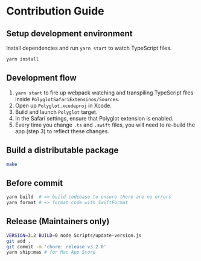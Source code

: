 # Contribution Guide

## Setup development environment

Install dependencies and run `yarn start` to watch TypeScript files.

```bash
yarn install
```

## Development flow

1. `yarn start` to fire up webpack watching and transpiling TypeScript files inside `PolyglotSafariExtensinos/Sources`.
1. Open up `Polyglot.xcodeproj` in Xcode.
1. Build and launch `Polyglot` target.
1. In the Safari settings, ensure that Polyglot extension is enabled.
1. Every time you change `.ts` and `.swift` files, you will need to re-build the app (step 3) to reflect these changes.

## Build a distributable package

```bash
make
```

## Before commit

```bash
yarn build  # => build codebase to ensure there are no errors
yarn format # => format code with SwiftFormat
```

## Release (Maintainers only)

```bash
VERSION=3.2 BUILD=0 node Scripts/update-version.js
git add .
git commit -m 'chore: release v3.2.0'
yarn ship:mas # for Mac App Store
```
